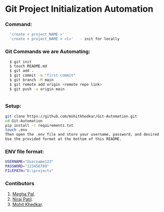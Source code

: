 # Git Project Initialization Automation 

### Command:
```bash
  'create < project_NAME >'
  'create < project_NAME > <l>'   - init for locally
```   

### Git Commands we are Automating:
```bash
  $ git init
  $ touch README.md
  $ git add .
  $ git commit -m "first commit"
  $ git branch -M main
  $ git remote add origin <remote repo link>
  $ git push -u origin main
 
``` 

### Setup:
```bash
git clone https://github.com/mohitkhedkar/Git-Automation.git
cd Git-Automation
pip install -r requirements.txt
touch .env
Then open the .env file and store your username, password, and desired file destination. 
Use the provided format at the bottom of this README.
```

### ENV file format:
```bash
USERNAME="Username123"
PASSWORD="123456789"
FILEPATH="D:\projects"
```

### Contibutors
1. [Megha Pal](https://github.com/meghapal02).
2. [Niraj Patil](https://github.com/niraj2347).
3. [Mohit Khedkar](https://github.com/mohitkhedkar).
